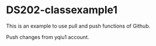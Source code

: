 # DS202-classexample1

This is an example to use pull and push functions of Github.

Push changes from yqiu1 account.
